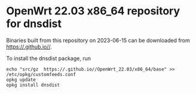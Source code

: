 OpenWrt 22.03 x86_64 repository for dnsdist
========

Binaries built from this repository on 2023-06-15 can be downloaded from <https://.github.io//>.

To install the dnsdist package, run

```
echo "src/gz  https://.github.io//OpenWrt_22.03/x86_64/base" >> /etc/opkg/customfeeds.conf
opkg update
opkg install dnsdist
```
